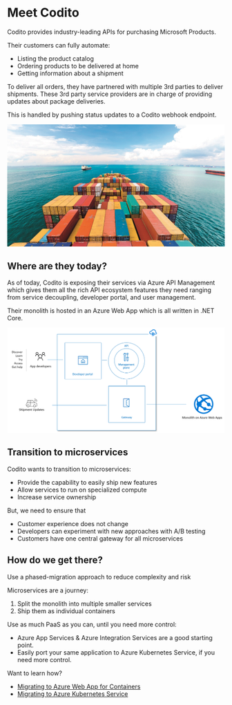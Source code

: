 # Meet Codito
Codito provides industry-leading APIs for purchasing Microsoft Products.

Their customers can fully automate:
- Listing the product catalog
- Ordering products to be delivered at home
- Getting information about a shipment

To deliver all orders, they have partnered with multiple 3rd parties to deliver shipments.
These 3rd party service providers are in charge of providing updates about package deliveries.

This is handled by pushing status updates to a Codito webhook endpoint.

![Codito](./../media/codito.jpg)

## Where are they today?

As of today, Codito is exposing their services via Azure API Management which gives them all the rich API ecosystem features they need ranging from service decoupling, developer portal, and user management.

Their monolith is hosted in an Azure Web App which is all written in .NET Core.

![Codito today](./../media/codito-today.png)

## Transition to microservices
Codito wants to transition to microservices:
- Provide the capability to easily ship new features
- Allow services to run on specialized compute
- Increase service ownership

But, we need to ensure that
- Customer experience does not change
- Developers can experiment with new approaches with A/B testing
- Customers have one central gateway for all microservices

## How do we get there?
Use a phased-migration approach to reduce complexity and risk

Microservices are a journey:
1. Split the monolith into multiple smaller services
2. Ship them as individual containers

Use as much PaaS as you can, until you need more control:
- Azure App Services & Azure Integration Services are a good starting point.
- Easily port your same application to Azure Kubernetes Service, if you need more control.

Want to learn how?
- [Migrating to Azure Web App for Containers](./migrating-to-web-app-for-containers.md)
- [Migrating to Azure Kubernetes Service](./migrating-to-kubernetes.md)
